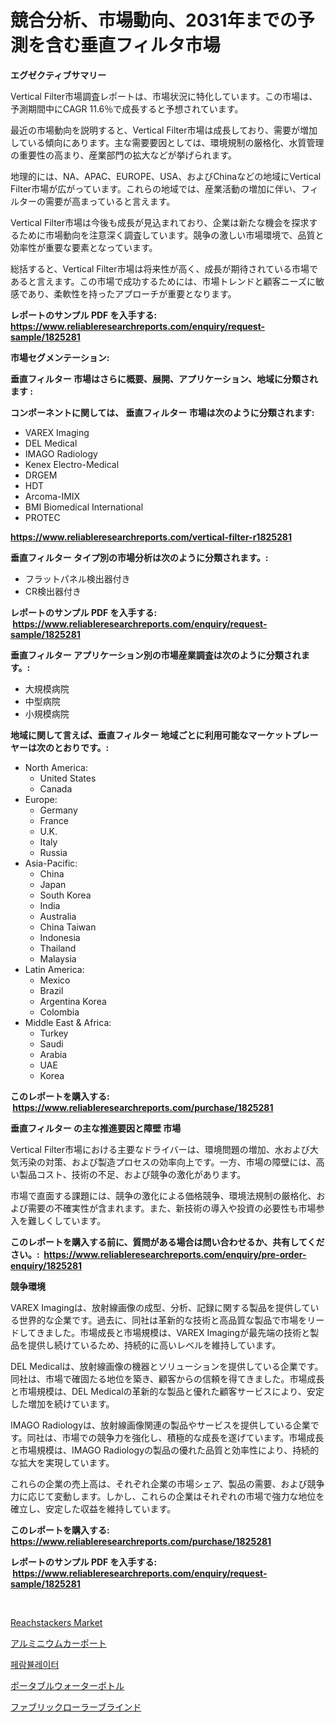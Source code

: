 <p><h1>競合分析、市場動向、2031年までの予測を含む垂直フィルタ市場</h1></p><p><strong>エグゼクティブサマリー</strong></p>
<p><p>Vertical Filter市場調査レポートは、市場状況に特化しています。この市場は、予測期間中にCAGR 11.6％で成長すると予想されています。</p><p>最近の市場動向を説明すると、Vertical Filter市場は成長しており、需要が増加している傾向にあります。主な需要要因としては、環境規制の厳格化、水質管理の重要性の高まり、産業部門の拡大などが挙げられます。</p><p>地理的には、NA、APAC、EUROPE、USA、およびChinaなどの地域にVertical Filter市場が広がっています。これらの地域では、産業活動の増加に伴い、フィルターの需要が高まっていると言えます。</p><p>Vertical Filter市場は今後も成長が見込まれており、企業は新たな機会を探求するために市場動向を注意深く調査しています。競争の激しい市場環境で、品質と効率性が重要な要素となっています。</p><p>総括すると、Vertical Filter市場は将来性が高く、成長が期待されている市場であると言えます。この市場で成功するためには、市場トレンドと顧客ニーズに敏感であり、柔軟性を持ったアプローチが重要となります。</p></p>
<p><strong>レポートのサンプル PDF を入手する: <a href="https://www.reliableresearchreports.com/enquiry/request-sample/1825281">https://www.reliableresearchreports.com/enquiry/request-sample/1825281</a></strong></p>
<p><strong>市場セグメンテーション:</strong></p>
<p><strong> 垂直フィルター 市場はさらに概要、展開、アプリケーション、地域に分類されます :</strong></p>
<p><strong>コンポーネントに関しては、 垂直フィルター 市場は次のように分類されます: &nbsp;</strong></p>
<p><ul><li>VAREX Imaging</li><li>DEL Medical</li><li>IMAGO Radiology</li><li>Kenex Electro-Medical</li><li>DRGEM</li><li>HDT</li><li>Arcoma-IMIX</li><li>BMI Biomedical International</li><li>PROTEC</li></ul></p>
<p><strong><a href="https://www.reliableresearchreports.com/vertical-filter-r1825281">https://www.reliableresearchreports.com/vertical-filter-r1825281</a></strong></p>
<p><strong> 垂直フィルター タイプ別の市場分析は次のように分類されます。:</strong></p>
<p><ul><li>フラットパネル検出器付き</li><li>CR検出器付き</li></ul></p>
<p><strong>レポートのサンプル PDF を入手する: &nbsp;<a href="https://www.reliableresearchreports.com/enquiry/request-sample/1825281">https://www.reliableresearchreports.com/enquiry/request-sample/1825281</a></strong></p>
<p><strong> 垂直フィルター アプリケーション別の市場産業調査は次のように分類されます。:</strong></p>
<p><ul><li>大規模病院</li><li>中型病院</li><li>小規模病院</li></ul></p>
<p><strong>地域に関して言えば、垂直フィルター 地域ごとに利用可能なマーケットプレーヤーは次のとおりです。:</strong></p>
<p><ul>
    <li>
        North America:
        <ul>
            <li>United States</li>
            <li>Canada</li>
        </ul>
    </li>
    <li>
        Europe:
        <ul>
            <li>Germany</li>
            <li>France</li>
            <li>U.K.</li>
            <li>Italy</li>
            <li>Russia</li>
        </ul>
    </li>
    <li>
        Asia-Pacific:
        <ul>
            <li>China</li>
            <li>Japan</li>
            <li>South Korea</li>
            <li>India</li>
            <li>Australia</li>
            <li>China Taiwan</li>
            <li>Indonesia</li>
            <li>Thailand</li>
            <li>Malaysia</li>
        </ul>
    </li>
    <li>
        Latin America:
        <ul>
            <li>Mexico</li>
            <li>Brazil</li>
            <li>Argentina Korea</li>
            <li>Colombia</li>
        </ul>
    </li>
    <li>
        Middle East & Africa:
        <ul>
            <li>Turkey</li>
            <li>Saudi</li>
            <li>Arabia</li>
            <li>UAE</li>
            <li>Korea</li>
        </ul>
    </li>
    </ul></p>
<p><strong>このレポートを購入する: &nbsp;<a href="https://www.reliableresearchreports.com/purchase/1825281">https://www.reliableresearchreports.com/purchase/1825281</a></strong></p>
<p><strong>垂直フィルター の主な推進要因と障壁 市場</strong></p>
<p><p>Vertical Filter市場における主要なドライバーは、環境問題の増加、水および大気汚染の対策、および製造プロセスの効率向上です。一方、市場の障壁には、高い製品コスト、技術の不足、および競争の激化があります。</p><p>市場で直面する課題には、競争の激化による価格競争、環境法規制の厳格化、および需要の不確実性が含まれます。また、新技術の導入や投資の必要性も市場参入を難しくしています。</p></p>
<p><strong>このレポートを購入する前に、質問がある場合は問い合わせるか、共有してください。:&nbsp; <a href="https://www.reliableresearchreports.com/enquiry/pre-order-enquiry/1825281">https://www.reliableresearchreports.com/enquiry/pre-order-enquiry/1825281</a></strong></p>
<p><strong>競争環境</strong></p>
<p><p>VAREX Imagingは、放射線画像の成型、分析、記録に関する製品を提供している世界的な企業です。過去に、同社は革新的な技術と高品質な製品で市場をリードしてきました。市場成長と市場規模は、VAREX Imagingが最先端の技術と製品を提供し続けているため、持続的に高いレベルを維持しています。</p><p>DEL Medicalは、放射線画像の機器とソリューションを提供している企業です。同社は、市場で確固たる地位を築き、顧客からの信頼を得てきました。市場成長と市場規模は、DEL Medicalの革新的な製品と優れた顧客サービスにより、安定した増加を続けています。</p><p>IMAGO Radiologyは、放射線画像関連の製品やサービスを提供している企業です。同社は、市場での競争力を強化し、積極的な成長を遂げています。市場成長と市場規模は、IMAGO Radiologyの製品の優れた品質と効率性により、持続的な拡大を実現しています。</p><p>これらの企業の売上高は、それぞれ企業の市場シェア、製品の需要、および競争力に応じて変動します。しかし、これらの企業はそれぞれの市場で強力な地位を確立し、安定した収益を維持しています。</p></p>
<p><strong>このレポートを購入する: &nbsp; <a href="https://www.reliableresearchreports.com/purchase/1825281">https://www.reliableresearchreports.com/purchase/1825281</a></strong></p>
<p><strong>レポートのサンプル PDF を入手する: &nbsp;<a href="https://www.reliableresearchreports.com/enquiry/request-sample/1825281">https://www.reliableresearchreports.com/enquiry/request-sample/1825281</a></strong><strong></strong></p>
<p>&nbsp;</p>
<p><p><a href="https://www.linkedin.com/pulse/reachstackers-market-offer-valuable-insights-size-share-trends-peaxe?trackingId=woR3zSNXLh3P6HqQluBUzQ%3D%3D">Reachstackers Market</a></p><p><a href="https://github.com/vlcostes/Market-Research-Report-List-1/blob/main/923362831538.md">アルミニウムカーポート</a></p><p><a href="https://medium.com/@prestoniegand56562023/%EC%9C%A0%EB%AA%A8%EC%B0%A8-%EC%8B%9C%EC%9E%A5-%EC%A1%B0%EC%82%AC-%EB%B3%B4%EA%B3%A0%EC%84%9C-%EA%B7%B8-%EC%97%AD%EC%82%AC-%EB%B0%8F-2024%EB%85%84%EB%B6%80%ED%84%B0-2031%EB%85%84%EA%B9%8C%EC%A7%80%EC%9D%98-%EC%A0%84%EB%A7%9D-a4237869114f">페람뷸레이터</a></p><p><a href="https://medium.com/@kaiyohnson76845/%E6%90%BA%E5%B8%AF%E7%94%A8%E6%B0%B4%E7%AD%92%E5%B8%82%E5%A0%B4-%E7%AB%B6%E4%BA%89%E5%88%86%E6%9E%90-%E5%B8%82%E5%A0%B4%E5%8B%95%E5%90%91-2031%E5%B9%B4%E3%81%BE%E3%81%A7%E3%81%AE%E4%BA%88%E6%B8%AC-a5b9c8895661">ポータブルウォーターボトル</a></p><p><a href="https://medium.com/@redsalmon1949/%E7%94%9F%E5%9C%B0%E3%83%AD%E3%83%BC%E3%83%A9%E3%83%BC%E3%83%96%E3%83%A9%E3%82%A4%E3%83%B3%E3%83%89%E5%B8%82%E5%A0%B4%E3%81%AE%E5%88%86%E6%9E%90%E3%81%A82024%E5%B9%B4%E3%81%8B%E3%82%892031%E5%B9%B4%E3%81%BE%E3%81%A7%E3%81%AE%E6%9C%9F%E9%96%93%E3%81%AE%E3%82%B5%E3%82%A4%E3%82%BA%E4%BA%88%E6%B8%AC-7211b0e455a4">ファブリックローラーブラインド</a></p></p>